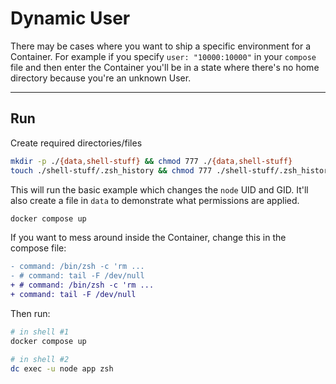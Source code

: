 # Dynamic User

There may be cases where you want to ship a specific environment for a Container. For example if you specify `user: "10000:10000"` in your `compose` file and then enter the Container you'll be in a state where there's no home directory because you're an unknown User.

---

## Run

Create required directories/files
```sh
mkdir -p ./{data,shell-stuff} && chmod 777 ./{data,shell-stuff}
touch ./shell-stuff/.zsh_history && chmod 777 ./shell-stuff/.zsh_history
```

This will run the basic example which changes the `node` UID and GID. It'll also create a file in `data` to demonstrate what permissions are applied.
```sh
docker compose up
```

If you want to mess around inside the Container, change this in the compose file:
```diff
- command: /bin/zsh -c 'rm ...
- # command: tail -F /dev/null
+ # command: /bin/zsh -c 'rm ...
+ command: tail -F /dev/null
```
Then run:
```sh
# in shell #1
docker compose up

# in shell #2
dc exec -u node app zsh
```
